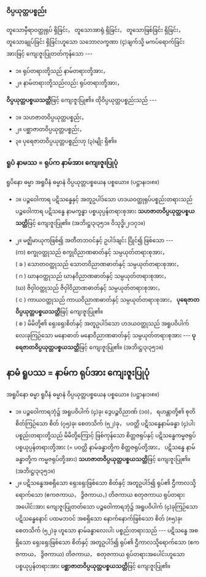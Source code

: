 ### ဝိပ္ပယုတ္တပစ္စည်း

တူသောမှီရာဝတ္ထုရုပ် ရှိခြင်း， တူသောအာရုံ ရှိခြင်း， တူသောဖြစ်ခြင်း ရှိခြင်း， တူသောချုပ်ခြင်း ရှိခြင်းဟူသော သဘောလက္ခဏာ (၄)ချက်သို့ မကပ်ရောက်ခြင်းအားဖြင့် ကျေးဇူးပြုတတ်ကုန်သော ---

- ၁။ ရုပ်တရားတို့သည် နာမ်တရားတို့အား，
- ၂။ နာမ်တရားတို့သည်လည်း ရုပ်တရားတို့အား，

**ဝိပ္ပယုတ္တပစ္စယသတ္တိ**ဖြင့် ကျေးဇူးပြု၏။ 
ထိုဝိပ္ပယုတ္တပစ္စည်းသည် ---

- ၁။ သဟဇာတဝိပ္ပယုတ္တပစ္စည်း，
- ၂။ ပစ္ဆာဇာတဝိပ္ပယုတ္တပစ္စည်း，
- ၃။ ပုရေဇာတဝိပ္ပယုတ္တပစ္စည်းဟု (၃)မျိုး ရှိ၏။

### ရူပံ နာမဿ = ရုပ်က နာမ်အား ကျေးဇူးပြုပုံ

ရူပိနော ဓမ္မာ အရူပီနံ ဓမ္မာနံ ဝိပ္ပယုတ္တပစ္စယေန ပစ္စယော။ (ပဋ္ဌာန၊၁၊၈။)

- ၁။ ပဉ္စဝေါကာရ ပဋိသန္ဓေနှင့် အတူဥပါဒ်သော ဟဒယဝတ္ထုရုပ်ပစ္စည်းတရားသည် ပဉ္စဝေါကာရ ပဋိသန္ဓေ နာမက္ခန္ဓာ ပစ္စယုပ္ပန်တရားစုအား **သဟဇာတဝိပ္ပယုတ္တပစ္စယသတ္တိ**ဖြင့် ကျေးဇူးပြု၏။
(အဘိ၊ဋ္ဌ၊၃၊၃၅၁။ ဝိသုဒ္ဓိ၊၂၊၁၇၁။)

- ၂။ မဇ္ဈိမာယုကဖြစ်၍ အတီတဘဝင်နှင့် ဥပါဒ်ချင်း ပြိုင်၍ ဖြစ်သော --- 
<br>(က) စက္ခုဝတ္ထုသည် စက္ခုဝိညာဏဓာတ်နှင့် သမ္ပယုတ်တရားစုအား，
<br>( ခ ) သောတဝတ္ထုသည် သောတဝိညာဏဓာတ်နှင့် သမ္ပယုတ်တရားစုအား，
<br>( ဂ ) ဃာနဝတ္ထုသည် ဃာနဝိညာဏဓာတ်နှင့် သမ္ပယုတ်တရားစုအား，
<br>(ဃ) ဇိဝှါဝတ္ထုသည် ဇိဝှါဝိညာဏဓာတ်နှင့် သမ္ပယုတ်တရားစုအား，
<br>( င ) ကာယဝတ္ထုသည် ကာယဝိညာဏဓာတ်နှင့် သမ္ပယုတ်တရားစုအား，
**ပုရေဇာတဝိပ္ပယုတ္တပစ္စယသတ္တိ**ဖြင့် ကျေးဇူးပြု၏။ 
<br>( စ ) မိမိတို့၏ ရှေးရှေးစိတ်နှင့် အတူဥပါဒ်သော ဟဒယဝတ္ထုသည် အရူပဝိပါက်လေးခုကြဉ်သော
မနောဓာတ် မနောဝိညာဏဓာတ်နှင့် သမ္ပယုတ်တရားစုအား --- **ပုရေဇာတဝိပ္ပယုတ္တပစ္စယသတ္တိ**ဖြင့်
ကျေးဇူးပြု၏။ (အဘိ၊ဋ္ဌ၊၃၊၃၅၁။)

## နာမံ ရူပဿ = နာမ်က ရုပ်အား ကျေးဇူးပြုပုံ

အရူပိနော ဓမ္မာ ရူပီနံ ဓမ္မာနံ ဝိပ္ပယုတ္တပစ္စယေန ပစ္စယော။ (ပဋ္ဌာန၊၁၊၈။)

- ၁။ ပဉ္စဝေါကာရဘုံ၌ အရူပဝိပါက် (၄)ခု၊ ဒွေပဉ္စဝိညာဏ် (၁၀)， ရဟန္တာတို့၏ စုတိစိတ်ကြဉ်သော စိတ် (၇၅)ခု၊ စေတသိက် (၅၂)ခု， ပဝတ္တိ ပဋိသန္ဓေနာမ်ခန္ဓာ (၄)ပါး ပစ္စည်းတရားတို့သည် မိမိတို့ကြောင့် ဖြစ်ကုန်သော စိတ္တဇရုပ်နှင့် ပဋိသန္ဓေကမ္မဇရုပ် ပစ္စယုပ္ပန်တရားတို့အား (= ပဝတ္တိ နာမ်ခန္ဓာတို့က စိတ္တဇရုပ်တို့အား， ပဋိသန္ဓေ နာမ်ခန္ဓာတို့က ကမ္မဇရုပ်တို့အား) **သဟဇာတဝိပ္ပယုတ္တပစ္စယသတ္တိ**ဖြင့် ကျေးဇူးပြု၏။ (အဘိ၊ဋ္ဌ၊၃၊၃၅၁။)
- ၂။ ပဋိသန္ဓေအစရှိသော ရှေးရှေးဖြစ်သော စိတ်နှင့် အတူဥပါဒ်၍ ရုပ်၏ ဌီကာလသို့ရောက်သော (ဧကဇကာယ， ဒွိဇကာယ，) တိဇကာယ စတုဇကာယ ရုပ်တရားအပေါင်းအား ကျေးဇူးပြုတတ်သော ပဉ္စဝေါကာရဘုံ၌ အရူပဝိပါက် (၄)ခုကြဉ်သော ပဋိသန္ဓေနောင် ပထမဘဝင် အစရှိသော နောက်နောက်ဖြစ်သော စိတ် (၈၅)ခု၊ စေတသိက် (၅၂)ခု ဟူသော နာမ်ခန္ဓာလေးပါး ပစ္စည်းတရားသည် --- ပဋိသန္ဓေ အစရှိသော ရှေးရှေးဖြစ်သော စိတ်နှင့် အတူဥပါဒ်၍ ရုပ်၏ ဌီကာလသို့ရောက်သော (ဧကဇကာယ， ဒွိဇကာယ) တိဇကာယ， စတုဇကာယ ရုပ်တရားအပေါင်းဟူသော ပစ္စယုပ္ပန်တရားအား **ပစ္ဆာဇာတဝိပ္ပယုတ္တပစ္စယသတ္တိ**ဖြင့် ကျေးဇူးပြု၏။
